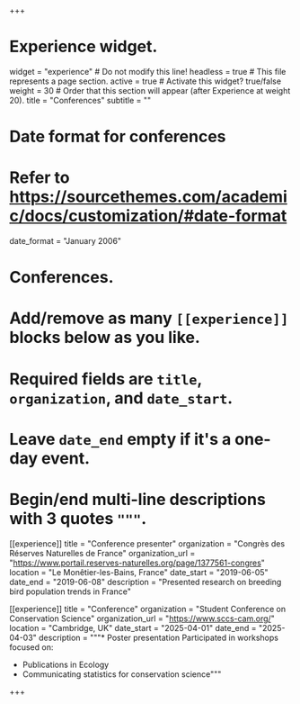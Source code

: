 +++
# Experience widget.
widget = "experience"  # Do not modify this line!
headless = true  # This file represents a page section.
active = true # Activate this widget? true/false
weight = 30  # Order that this section will appear (after Experience at weight 20).
title = "Conferences"
subtitle = ""

# Date format for conferences
#   Refer to https://sourcethemes.com/academic/docs/customization/#date-format
date_format = "January 2006"

# Conferences.
#   Add/remove as many `[[experience]]` blocks below as you like.
#   Required fields are `title`, `organization`, and `date_start`.
#   Leave `date_end` empty if it's a one-day event.
#   Begin/end multi-line descriptions with 3 quotes `"""`.


[[experience]]
title = "Conference presenter"
organization = "Congrès des Réserves Naturelles de France" 
organization_url = "https://www.portail.reserves-naturelles.org/page/1377561-congres"
location = "Le Monêtier-les-Bains, France"
date_start = "2019-06-05"
date_end = "2019-06-08"
description = "Presented research on breeding bird population trends in France"

[[experience]]
title = "Conference"
organization = "Student Conference on Conservation Science"
organization_url = "https://www.sccs-cam.org/"
location = "Cambridge, UK"
date_start = "2025-04-01"
date_end = "2025-04-03"
description = """* Poster presentation
Participated in workshops focused on:
* Publications in Ecology
* Communicating statistics for conservation science"""

+++